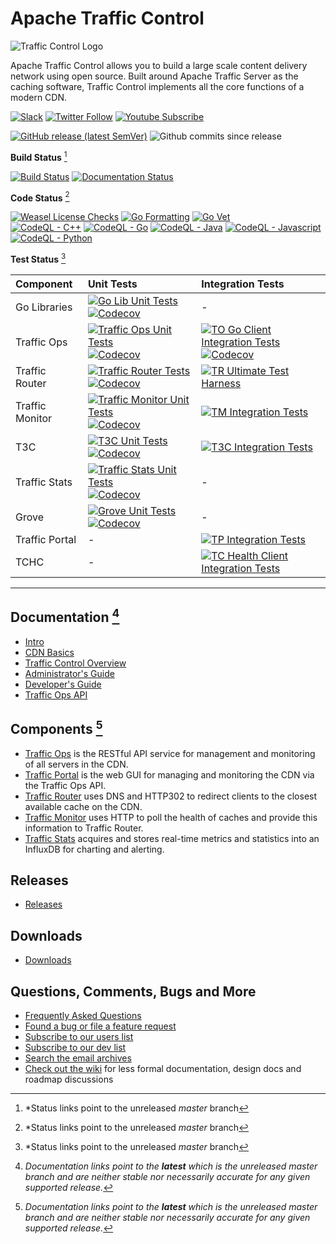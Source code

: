 <!--
    Licensed to the Apache Software Foundation (ASF) under one
    or more contributor license agreements.  See the NOTICE file
    distributed with this work for additional information
    regarding copyright ownership.  The ASF licenses this file
    to you under the Apache License, Version 2.0 (the
    "License"); you may not use this file except in compliance
    with the License.  You may obtain a copy of the License at

      http://www.apache.org/licenses/LICENSE-2.0

    Unless required by applicable law or agreed to in writing,
    software distributed under the License is distributed on an
    "AS IS" BASIS, WITHOUT WARRANTIES OR CONDITIONS OF ANY
    KIND, either express or implied.  See the License for the
    specific language governing permissions and limitations
    under the License.
-->

# Apache Traffic Control

<picture>
    <source media="(prefers-color-scheme: dark)" srcset="https://traffic-control-cdn.readthedocs.io/en/latest/_static/ATC-SVG-FULL-WHITE.svg">
    <source media="(prefers-color-scheme: light)" srcset="https://trafficcontrol.apache.org/resources/Traffic-Control-Logo-FINAL-Black-Text.png">
    <img alt="Traffic Control Logo" src="https://trafficcontrol.apache.org/resources/Traffic-Control-Logo-FINAL-Black-Text.png">
</picture>

Apache Traffic Control allows you to build a large scale content delivery network using open source. Built around Apache Traffic Server as the caching software, Traffic Control implements all the core functions of a modern CDN.

[![Slack](https://img.shields.io/badge/slack-join_%23traffic--control-white.svg?logo=slack&style=social)](https://s.apache.org/tc-slack-request)
[![Twitter Follow](https://img.shields.io/twitter/follow/trafficctrlcdn?style=social&label=Follow%20@trafficctrlcdn)](https://twitter.com/intent/follow?screen_name=trafficctrlcdn)
[![Youtube Subscribe](https://img.shields.io/youtube/channel/subscribers/UC2zEj6sERinzx8w8uvyRBYg?style=social&label=Apache%20Traffic%20Control)](https://www.youtube.com/channel/UC2zEj6sERinzx8w8uvyRBYg)

[![GitHub release (latest SemVer)](https://img.shields.io/github/v/release/apache/trafficcontrol)](https://github.com/apache/trafficcontrol/releases)
![Github commits since release](https://img.shields.io/github/commits-since/apache/trafficcontrol/latest/master)


__Build Status__ [^1]

[![Build Status](https://github.com/apache/trafficcontrol/workflows/CDN-in-a-Box%20CI/badge.svg)](https://github.com/apache/trafficcontrol/actions/workflows/ciab.yaml?query=branch%3Amaster) 
[![Documentation Status](https://readthedocs.org/projects/traffic-control-cdn/badge/?version=latest)](http://traffic-control-cdn.readthedocs.io/en/latest/?badge=latest?query=branch%3Amaster)

__Code Status__ [^1]

[![Weasel License Checks](https://github.com/apache/trafficcontrol/workflows/Weasel%20License%20checks/badge.svg)](https://github.com/apache/trafficcontrol/actions/workflows/weasel.yml?query=branch%3Amaster) 
[![Go Formatting](https://github.com/apache/trafficcontrol/workflows/Go%20Format/badge.svg)](https://github.com/apache/trafficcontrol/actions/workflows/go.fmt.yml?query=branch%3Amaster) 
[![Go Vet](https://github.com/apache/trafficcontrol/workflows/Go%20Vet/badge.svg)](https://github.com/apache/trafficcontrol/actions/workflows/go.vet.yml?query=branch%3Amaster)                                                                                                                                                                                                                                                                                                                                                                                                                                                                                                                                                                                                                                                                                                                                                                                            
[![CodeQL - C++](https://github.com/apache/trafficcontrol/workflows/CodeQL%20-%20C++/badge.svg)](https://github.com/apache/trafficcontrol/actions/workflows/codeql.cpp.yml?query=branch%3Amaster)
[![CodeQL - Go](https://github.com/apache/trafficcontrol/workflows/CodeQL%20-%20Go/badge.svg)](https://github.com/apache/trafficcontrol/actions/workflows/codeql.go.yml?query=branch%3Amaster)
[![CodeQL - Java](https://github.com/apache/trafficcontrol/workflows/CodeQL%20-%20Java/badge.svg)](https://github.com/apache/trafficcontrol/actions/workflows/codeql.java.yml?query=branch%3Amaster)
[![CodeQL - Javascript](https://github.com/apache/trafficcontrol/workflows/CodeQL%20-%20Javascript/badge.svg)](https://github.com/apache/trafficcontrol/actions/workflows/codeql.javascript.yml?query=branch%3Amaster)
[![CodeQL - Python](https://github.com/apache/trafficcontrol/workflows/CodeQL%20-%20Python/badge.svg)](https://github.com/apache/trafficcontrol/actions/workflows/codeql.python.yml?query=branch%3Amaster)

__Test Status__ [^1]

| Component      | Unit Tests                                                                                                                                                                                                                                                                                                                                                                                                                                                   | Integration Tests                                                                                                                                                                                                                                                                                                                                                                                                                            | 
|:---------------|:-------------------------------------------------------------------------------------------------------------------------------------------------------------------------------------------------------------------------------------------------------------------------------------------------------------------------------------------------------------------------------------------------------------------------------------------------------------|:---------------------------------------------------------------------------------------------------------------------------------------------------------------------------------------------------------------------------------------------------------------------------------------------------------------------------------------------------------------------------------------------------------------------------------------------| 
| Go Libraries   | [![Go Lib Unit Tests](https://github.com/apache/trafficcontrol/actions/workflows/go.lib.unit.tests.yml/badge.svg?branch=master)](https://github.com/apache/trafficcontrol/actions/workflows/go.lib.unit.tests.yml?query=branch%3Amaster) [![Codecov](https://codecov.io/gh/apache/trafficcontrol/branch/master/graph/badge.svg?flag=golib_unit)](https://app.codecov.io/github/apache/trafficcontrol/tree/master/lib)                                        | -                                                                                                                                                                                                                                                                                                                                                                                                                                            | 
| Traffic Ops    | [![Traffic Ops Unit Tests](https://github.com/apache/trafficcontrol/actions/workflows/to.unit.tests.yml/badge.svg?branch=master)](https://github.com/apache/trafficcontrol/actions/workflows/to.unit.tests.yml?query=branch%3Amaster) [![Codecov](https://codecov.io/gh/apache/trafficcontrol/branch/master/graph/badge.svg?flag=traffic_ops_unit)](https://app.codecov.io/github/apache/trafficcontrol/tree/master/traffic_ops)                             | [![TO Go Client Integration Tests](https://github.com/apache/trafficcontrol/workflows/TO%20Go%20Client%20Integration%20Tests/badge.svg)](https://github.com/apache/trafficcontrol/actions/workflows/traffic-ops.yml?query=branch%3Amaster) [![Codecov](https://codecov.io/gh/apache/trafficcontrol/branch/master/graph/badge.svg?flag=traffic_ops_integration)](https://app.codecov.io/github/apache/trafficcontrol/tree/master/traffic_ops) | 
| Traffic Router | [![Traffic Router Tests](https://github.com/apache/trafficcontrol/workflows/Traffic%20Router%20Tests/badge.svg)](https://github.com/apache/trafficcontrol/actions/workflows/tr.tests.yaml?query=branch%3Amaster) [![Codecov](https://codecov.io/gh/apache/trafficcontrol/branch/master/graph/badge.svg?flag=traffic_router_unit)](https://app.codecov.io/github/apache/trafficcontrol/tree/master/traffic_router)                                            | [![TR Ultimate Test Harness](https://github.com/apache/trafficcontrol/workflows/TR%20Ultimate%20Test%20Harness/badge.svg)](https://github.com/apache/trafficcontrol/actions/workflows/tr-ultimate-test-harness.yml?query=branch%3Amaster)                                                                                                                                                                                                    |
| Traffic Monitor| [![Traffic Monitor Unit Tests](https://github.com/apache/trafficcontrol/actions/workflows/tm.unit.tests.yml/badge.svg?branch=master)](https://github.com/apache/trafficcontrol/actions/workflows/tm.unit.tests.yml?query=branch%3Amaster) [![Codecov](https://codecov.io/gh/apache/trafficcontrol/branch/master/graph/badge.svg?flag=traffic_monitor_unit)](https://app.codecov.io/github/apache/trafficcontrol/tree/master/traffic_monitor)                 | [![TM Integration Tests](https://github.com/apache/trafficcontrol/workflows/TM%20Integration%20Tests/badge.svg)](https://github.com/apache/trafficcontrol/actions/workflows/tm.integration.tests.yml?query=branch%3Amaster)                                                                                                                                                                                                                  |
| T3C            | [![T3C Unit Tests](https://github.com/apache/trafficcontrol/actions/workflows/cache-config.unit.tests.yml/badge.svg?branch=master)](https://github.com/apache/trafficcontrol/actions/workflows/cache-config.unit.tests.yml?query=branch%3Amaster) [![Codecov](https://codecov.io/gh/apache/trafficcontrol/branch/master/graph/badge.svg?flag=t3c_unit)](https://app.codecov.io/github/apache/trafficcontrol/tree/master/cache-config)                        | [![T3C Integration Tests](https://github.com/apache/trafficcontrol/workflows/T3C%20Integration%20Tests/badge.svg)](https://github.com/apache/trafficcontrol/actions/workflows/cache-config-tests.yml?query=branch%3Amaster)                                                                                                                                                                                                                  |
| Traffic Stats  | [![Traffic Stats Unit Tests](https://github.com/apache/trafficcontrol/actions/workflows/traffic-stats.unit.tests.yml/badge.svg?branch=master)](https://github.com/apache/trafficcontrol/actions/workflows/traffic-stats.unit.tests.yml?query=branch%3Amaster) [![Codecov](https://codecov.io/gh/apache/trafficcontrol/branch/master/graph/badge.svg?flag=traffic_stats_unit)](https://app.codecov.io/github/apache/trafficcontrol/tree/master/traffic_stats) | -                                                                                                                                                                                                                                                                                                                                                                                                                                            |
| Grove          | [![Grove Unit Tests](https://github.com/apache/trafficcontrol/actions/workflows/grove.unit.tests.yml/badge.svg?branch=master)](https://github.com/apache/trafficcontrol/actions/workflows/grove.unit.tests.yml?query=branch%3Amaster) [![Codecov](https://codecov.io/gh/apache/trafficcontrol/branch/master/graph/badge.svg?flag=grove_unit)](https://app.codecov.io/github/apache/trafficcontrol/tree/master/grove)                                         | -                                                                                                                                                                                                                                                                                                                                                                                                                                            |
| Traffic Portal | -                                                                                                                                                                                                                                                                                                                                                                                                                                                            | [![TP Integration Tests](https://github.com/apache/trafficcontrol/workflows/TP%20Integration%20Tests/badge.svg)](https://github.com/apache/trafficcontrol/actions/workflows/tp.integration.tests.yml?query=branch%3Amaster)                                                                                                                                                                                                                  |
| TCHC           | -                                                                                                                                                                                                                                                                                                                                                                                                                                                            | [![TC Health Client Integration Tests](https://github.com/apache/trafficcontrol/workflows/TC%20Health%20Client%20Integration%20Tests/badge.svg)](https://github.com/apache/trafficcontrol/actions/workflows/health-client-tests.yml?query=branch%3Amaster)                                                                                                                                                                                   |

---

## Documentation [^2]
* [Intro](http://traffic-control-cdn.readthedocs.io/en/latest/index.html)
* [CDN Basics](http://traffic-control-cdn.readthedocs.io/en/latest/basics/index.html)
* [Traffic Control Overview](http://traffic-control-cdn.readthedocs.io/en/latest/overview/index.html)
* [Administrator's Guide](http://traffic-control-cdn.readthedocs.io/en/latest/admin/index.html)
* [Developer's Guide](http://traffic-control-cdn.readthedocs.io/en/latest/development/index.html)
* [Traffic Ops API](https://traffic-control-cdn.readthedocs.io/en/latest/api/index.html)

## Components [^2]
* [Traffic Ops](https://traffic-control-cdn.readthedocs.io/en/latest/overview/traffic_ops.html) is the RESTful API service for management and monitoring of all servers in the CDN.
* [Traffic Portal](https://traffic-control-cdn.readthedocs.io/en/latest/overview/traffic_portal.html) is the web GUI for managing and monitoring the CDN via the Traffic Ops API.
* [Traffic Router](https://traffic-control-cdn.readthedocs.io/en/latest/overview/traffic_router.html) uses DNS and HTTP302 to redirect clients to the closest available cache on the CDN.
* [Traffic Monitor](https://traffic-control-cdn.readthedocs.io/en/latest/overview/traffic_monitor.html) uses HTTP to poll the health of caches and provide this information to Traffic Router.
* [Traffic Stats](https://traffic-control-cdn.readthedocs.io/en/latest/overview/traffic_stats.html) acquires and stores real-time metrics and statistics into an InfluxDB for charting and alerting.

## Releases
* [Releases](https://github.com/apache/trafficcontrol/releases)

## Downloads
* [Downloads](https://www.apache.org/dyn/closer.cgi/trafficcontrol)

## Questions, Comments, Bugs and More
* [Frequently Asked Questions](https://traffic-control-cdn.readthedocs.io/en/latest/faq.html)
* [Found a bug or file a feature request](https://github.com/apache/trafficcontrol/issues)
* [Subscribe to our users list](mailto:users-subscribe@trafficcontrol.apache.org)
* [Subscribe to our dev list](mailto:dev-subscribe@trafficcontrol.apache.org)
* [Search the email archives](https://lists.apache.org/list.html?dev@trafficcontrol.apache.org)
* [Check out the wiki](https://cwiki.apache.org/confluence/display/TC/Traffic+Control+Home) for less formal documentation, design docs and roadmap discussions

[^1]: *Status links point to the unreleased *master* branch

[^2]: *Documentation links point to the __latest__ which is the unreleased master branch and are neither stable nor necessarily accurate for any given supported release.*

